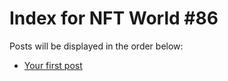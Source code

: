 # Index for NFT World #86
Posts will be displayed in the order below:

- [Your first post](./001-first.md)


